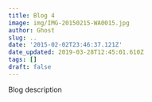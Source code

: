 ```yaml
---
title: Blog 4
image: img/IMG-20150215-WA0015.jpg
author: Ghost
slug: ..
date: '2015-02-02T23:46:37.121Z'
date_updated: 2019-03-28T12:45:01.610Z
tags: []
draft: false
---
```


Blog description
